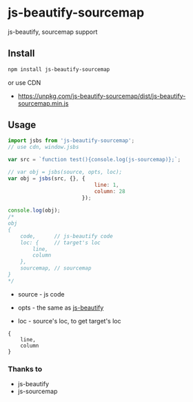 # js-beautify-sourcemap

js-beautify, sourcemap support

## Install

```sh
npm install js-beautify-sourcemap
```

or use CDN

- https://unpkg.com/js-beautify-sourcemap/dist/js-beautify-sourcemap.min.js


## Usage

```js
import jsbs from 'js-beautify-sourcemap';
// use cdn, window.jsbs

var src = `function test(){console.log(js-sourcemap)};`;

// var obj = jsbs(source, opts, loc);
var obj = jsbs(src, {}, {
                            line: 1,
                            column: 28
                        });
                        
console.log(obj);
/*
obj
{
    code,      // js-beautify code
    loc: {     // target's loc
        line,  
        column
    },
    sourcemap, // sourcemap
}
*/
```

- source - js code

- opts - the same as [js-beautify](https://github.com/beautify-web/js-beautify)

- loc - source's loc, to get target's loc
```
{
    line, 
    column
}
```


### Thanks to 

- js-beautify
- js-sourcemap